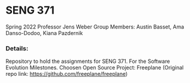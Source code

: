 # SENG 371
Spring 2022
Professor Jens Weber
Group Members: Austin Basset, Ama Danso-Dodoo, Kiana Pazdernik

### Details: 
Repository to hold the assignments for SENG 371. 
For the Software Evolution Milestones.
Choosen Open Source Project: Freeplane (Original repo link: https://github.com/freeplane/freeplane)

